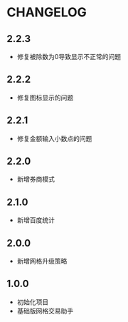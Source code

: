 # CHANGELOG

## 2.2.3

- 修复被除数为0导致显示不正常的问题

## 2.2.2

- 修复图标显示的问题

## 2.2.1

- 修复金额输入小数点的问题
  
## 2.2.0

- 新增券商模式

## 2.1.0

- 新增百度统计

## 2.0.0

- 新增网格升级策略

## 1.0.0

- 初始化项目
- 基础版网格交易助手
